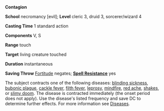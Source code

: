  **Contagion**

**School** necromancy [evil]; **Level** cleric 3, druid 3, sorcerer/wizard 4

**Casting Time** 1 standard action

**Components** V, S

**Range** touch

**Target** living creature touched

**Duration** instantaneous

**Saving Throw** [Fortitude](../combat.html#_fortitude) negates; **[Spell Resistance](../glossary.html#_spell-resistance)** yes

The subject contracts one of the following diseases: [blinding sickness](../glossary.html#_blinding-sickness), [bubonic plague](../glossary.html#_bubonic-plague), [cackle fever](../glossary.html#_cackle-fever), [filth fever](../glossary.html#_filth-fever), [leprosy](../glossary.html#_leprosy), [mindfire](../glossary.html#_mindfire), [red ache](../glossary.html#_red-ache), [shakes](../glossary.html#_shakes), or [slimy doom](../glossary.html#_slimy-doom). The disease is contracted immediately (the onset period does not apply). Use the disease's listed frequency and save DC to determine further effects. For more information see [Diseases](../glossary.html#_diseases).

